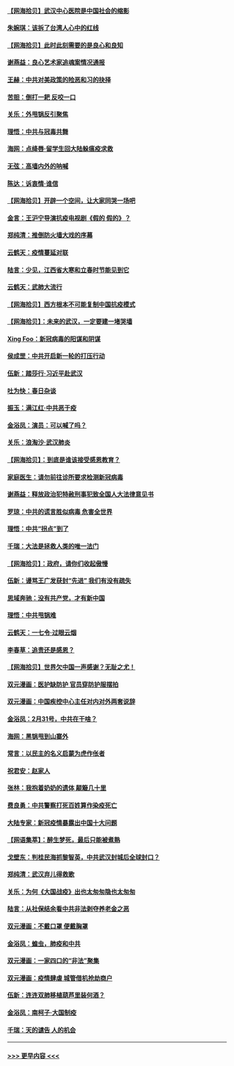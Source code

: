 #### [【网海拾贝】武汉中心医院是中国社会的缩影](../pages/nsc993/n11946574.md?t=03180902) 
#### [朱婉琪：该拆了台湾人心中的红线](../pages/nsc993/n11946959.md?t=03180902) 
#### [【网海拾贝】此时此刻需要的是良心和良知](../pages/nsc993/n11945471.md?t=03180902) 
#### [谢燕益：良心艺术家追魂案情况通报](../pages/nsc993/n11945327.md?t=03180902) 
#### [王赫：中共对美政策的险恶和习的抉择](../pages/nsc993/n11944942.md?t=03180902) 
#### [苦胆：倒打一耙 反咬一口](../pages/nsc993/n11944542.md?t=03180902) 
#### [关乐：外甩锅反引聚焦](../pages/nsc993/n11944211.md?t=03180902) 
#### [理悟：中共与冠毒共舞](../pages/nsc993/n11944197.md?t=03180902) 
#### [海网：点绛唇‧留学生回大陆躲瘟疫求救](../pages/nsc993/n11944043.md?t=03180902) 
#### [无弦：高墙内外的呐喊](../pages/nsc993/n11943684.md?t=03180902) 
#### [陈达：诉衷情·谁信](../pages/nsc993/n11942899.md?t=03180902) 
#### [【网海拾贝】开辟一个空间，让大家同哭一场吧](../pages/nsc993/n11942165.md?t=03180902) 
#### [金言：王沪宁导演抗疫电视剧《假的 假的》？](../pages/nsc993/n11941510.md?t=03180902) 
#### [郑纯清：推倒防火墙大戏的序幕](../pages/nsc993/n11940838.md?t=03180902) 
#### [云鹤天：疫情蔓延对联](../pages/nsc993/n11940579.md?t=03180902) 
#### [陆言：少见，江西省大寒和立春时节能见到它](../pages/nsc993/n11939983.md?t=03180902) 
#### [云鹤天：武肺大流行](../pages/nsc993/n11939902.md?t=03180902) 
#### [【网海拾贝】西方根本不可能复制中国抗疫模式](../pages/nsc993/n11939725.md?t=03180902) 
#### [【网海拾贝】：未来的武汉，一定要建一堵哭墙](../pages/nsc993/n11938684.md?t=03180902) 
#### [Xing Foo：新冠病毒的阳谋和阴谋](../pages/nsc993/n11936086.md?t=03180902) 
#### [侯成罡：中共开启新一轮的打压行动](../pages/nsc993/n11935730.md?t=03180902) 
#### [伍新：踏莎行‧习近平赴武汉](../pages/nsc993/n11935157.md?t=03180902) 
#### [吐为快：春日杂谈](../pages/nsc993/n11934776.md?t=03180902) 
#### [振玉：满江红‧中共恶于疫](../pages/nsc993/n11934647.md?t=03180902) 
#### [金浴凤：演员：可以喊了吗？](../pages/nsc993/n11934602.md?t=03180902) 
#### [关乐：浪淘沙·武汉肺炎](../pages/nsc993/n11931792.md?t=03180902) 
#### [【网海拾贝】：到底是谁该接受感恩教育？](../pages/nsc993/n11931552.md?t=03180902) 
#### [家庭医生：请勿前往诊所要求检测新冠病毒](../pages/nsc993/n11929190.md?t=03180902) 
#### [谢燕益：释放政治犯特赦刑事犯致全国人大法律意见书](../pages/nsc993/n11928978.md?t=03180902) 
#### [罗琼：中共的谎言胜似病毒 危害全世界](../pages/nsc993/n11922636.md?t=03180902) 
#### [理悟：中共“拐点”到了](../pages/nsc993/n11928496.md?t=03180902) 
#### [千瑞：大法是拯救人类的唯一法门](../pages/nsc993/n11927637.md?t=03180902) 
#### [【网海拾贝】：政府，请你们收起傲慢](../pages/nsc993/n11926932.md?t=03180902) 
#### [伍新：谩骂王广发获封“先进” 我们有没有疏失](../pages/nsc993/n11926101.md?t=03180902) 
#### [思域奔驰：没有共产党，才有新中国](../pages/nsc993/n11926058.md?t=03180902) 
#### [理悟：中共甩锅难](../pages/nsc993/n11925355.md?t=03180902) 
#### [云鹤天：一七令·过眼云烟](../pages/nsc993/n11925284.md?t=03180902) 
#### [李春草：追责还是感恩？](../pages/nsc993/n11925274.md?t=03180902) 
#### [【网海拾贝】世界欠中国一声感谢？无耻之尤！](../pages/nsc993/n11925239.md?t=03180902) 
#### [双元漫画：医护缺防护 官员穿防护服摆拍](../pages/nsc993/n11923899.md?t=03180902) 
#### [双元漫画：中国疾控中心主任对内对外两套说辞](../pages/nsc993/n11921994.md?t=03180902) 
#### [金浴凤：2月31号，中共在干啥？](../pages/nsc993/n11922706.md?t=03180902) 
#### [海网：黑锅甩到山寨外](../pages/nsc993/n11922688.md?t=03180902) 
#### [常言：以民主的名义启蒙为虎作伥者](../pages/nsc993/n11922217.md?t=03180902) 
#### [祝君安：赵家人](../pages/nsc993/n11922209.md?t=03180902) 
#### [张林：我抱着奶奶的遗体 颠簸几十里](../pages/nsc993/n11920945.md?t=03180902) 
#### [费良勇：中共警察打死百姓算作染疫死亡](../pages/nsc993/n11919264.md?t=03180902) 
#### [大陆专家：新冠疫情暴露出中国十大问题](../pages/nsc993/n11919187.md?t=03180902) 
#### [【网语集萃】：醉生梦死，最后只能被煮熟](../pages/nsc993/n11918994.md?t=03180902) 
#### [戈壁东：判桂民海抓黎智英，中共武汉封城后全球封口？](../pages/nsc993/n11917982.md?t=03180902) 
#### [郑纯清：武汉弃儿得救歌](../pages/nsc993/n11917881.md?t=03180902) 
#### [关乐：为何《大国战疫》出也太匆匆隐也太匆匆](../pages/nsc993/n11917792.md?t=03180902) 
#### [陆言：从社保结余看中共非法剥夺养老金之恶](../pages/nsc993/n11917084.md?t=03180902) 
#### [双元漫画：不戴口罩 便戴胸罩](../pages/nsc993/n11916447.md?t=03180902) 
#### [金浴凤：蝗虫，肺疫和中共](../pages/nsc993/n11916904.md?t=03180902) 
#### [双元漫画：一家四口的“非法”聚集](../pages/nsc993/n11916378.md?t=03180902) 
#### [双元漫画：疫情肆虐 城管借机抢劫商户](../pages/nsc993/n11916310.md?t=03180902) 
#### [伍新：连连双肺移植葫芦里装何酒？](../pages/nsc993/n11913667.md?t=03180902) 
#### [金浴凤：南柯子·大国制疫](../pages/nsc993/n11913657.md?t=03180902) 
#### [千瑞：天的谴告  人的机会](../pages/nsc993/n11913309.md?t=03180902) 

----
#### [ >>> 更早内容 <<< ](../indexes/nsc993-earlier.md)
